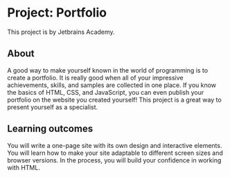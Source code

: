 # Project: Portfolio

This project is by Jetbrains Academy.

## About

A good way to make yourself known in the world of programming is to create a portfolio. It is really good when all of
your impressive achievements, skills, and samples are collected in one place. If you know the basics of HTML, CSS, and
JavaScript, you can even publish your portfolio on the website you created yourself! This project is a great way to
present yourself as a specialist.

## Learning outcomes

You will write a one-page site with its own design and interactive elements. You will learn how to make your site
adaptable to different screen sizes and browser versions. In the process, you will build your confidence in working with
HTML.
